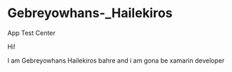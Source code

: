 # Gebreyowhans-_Hailekiros
App Test Center

Hi!

I am Gebreyowhans Hailekiros bahre and i am gona be xamarin developer
